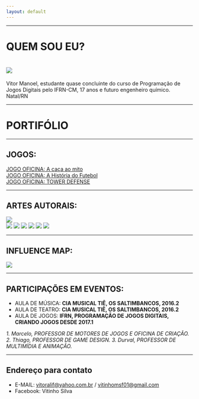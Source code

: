 ```yaml
---
layout: default
---
```

* * *



# QUEM SOU EU?  
# ![](pt1.png)  
Vitor Manoel, estudante quase concluinte do curso de Programação de Jogos Digitais pelo IFRN-CM, 17 anos e futuro engenheiro químico.
Natal/RN

 * * *
# PORTIFÓLIO  
 * * *  
## JOGOS:  
[JOGO OFICINA: A caça ao mito ](https://alvaromd2016.github.io/A%20ca%C3%A7a%20ao%20mito/)  
[JOGO OFICINA: A História do Futebol ](https://vitor04.github.io/HistoryofSoccer/)  
[JOGO OFICINA: TOWER DEFENSE ](https://alvaromd2016.github.io/Tower%20Defense/)
 * * *  
## ARTES AUTORAIS:  
![](thgfdrghghrgjgfdrgjf.png)  
![](sprite6-sheet0.png)
![](fundo-sheet0.png)
![](pum.png)
![](pers-sheet1.png)
![](LVitoria.png)
![](indio-sheet0.png)

 * * *
 ## INFLUENCE MAP: 
 
 ![](PicsArt_02-15-08.13.33.jpg)
 
 * * *  
## PARTICIPAÇÕES EM EVENTOS:    
 * AULA DE MÚSICA: **CIA MUSICAL TIÊ, OS SALTIMBANCOS, 2016.2**
 * AULA DE TEATRO: **CIA MUSICAL TIÊ, OS SALTIMBANCOS, 2016.2**
 * AULA DE JOGOS: **IFRN, PROGRAMAÇÃO DE JOGOS DIGITAIS, CRIANDO JOGOS DESDE 2017.1**
 
 _1. Marcelo, PROFESSOR DE MOTORES DE JOGOS E OFICINA DE CRIAÇÃO._
 _2. Thiago, PROFESSOR DE GAME DESIGN._
 _3. Durval, PROFESSOR DE MULTIMÍDIA E ANIMAÇÃO._
 * * *
 
 ## Endereço para contato
 
  * E-MAIL: vitoralif@yahoo.com.br / vitinhomsf01@gmail.com
  * Facebook: Vitinho Silva
 
 

